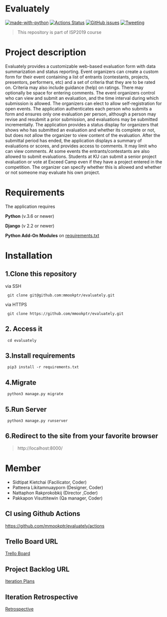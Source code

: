 # Evaluately

[![made-with-python](https://img.shields.io/badge/Made%20with-Python-1f425f.svg)](https://www.python.org/)
[![Actions Status](https://github.com/mmookptr/evaluately/workflows/Python%20application/badge.svg)](https://github.com/mmookptr/evaluately/actions)
[![GitHub issues](https://img.shields.io/github/issues/mmookptr/evaluately.svg)](https://GitHub.com/mmookptr/evaluately/issues/)
[![Tweeting](https://img.shields.io/twitter/url/http/shields.io.svg?style=social)](https://twitter.com/)

> This repository is part of ISP2019 course

# Project description

Evaluately provides a customizable web-based evaluation form with data summarization and status reporting. Event organizers can create a custom form for their event containing a list of entrants (contestants, projects, presentors, performers, etc) and a set of criteria that they are to be rated on. Criteria may also include guidance (help) on ratings. There may optionally be space for entering comments.
The event organizers control who can view and submit an evaluation, and the time interval during which submission is allowed. The organizers can elect to allow self-registration for open events.
The application authenticates each person who submits a form and ensures only one evaluation per person, although a person may revise and resubmit a prior submission, and evaluations may be submitted incrementally. The application provides a status display for organizers that shows who has submitted an evaluation and whether its complete or not, but does not allow the organizer to view content of the evaluation.
After the submittal period has ended, the application displays a summary of evaluations or scores, and provides access to comments. It may limit who can view comments.
At some events the entrants/contestants are also allowed to submit evaluations. Students at KU can submit a senior project evaluation or vote at Exceed Camp even if they have a project entered in the competition. The organizer can specify whether this is allowed and whether or not someone may evaluate his own project.

# Requirements

The application requires

**Python** (v.3.6 or newer)

**Django** (v 2.2 or newer)

**Python Add-On Modules** on [requirements.txt](requirements.txt)

# Installation

## 1.Clone this repository

via SSH

     git clone git@github.com:mmookptr/evaluately.git

via HTTPS

     git clone https://github.com/mmookptr/evaluately.git

## 2. Access it

     cd evaluately

## 3.Install requirements

     pip3 install -r requirements.txt

## 4.Migrate

     python3 manage.py migrate

## 5.Run Server

     python3 manage.py runserver

## 6.Redirect to the site from your favorite browser

> http://localhost:8000/

# Member

- Sidtipat Kietchai (Facilicator, Coder)
- Patteera Likitamnuayporn (Designer, Coder)
- Nattaphon Rakprokobkij (Director ,Coder)
- Pakkapon Visuttitewin (Qa manager, Coder)

## CI using Github Actions

https://github.com/mmookptr/evaluately/actions

## Trello Board URL

[Trello Board](https://trello.com/b/bICn1NIa/evaluately)

## Project Backlog URL

[Iteration Plans](https://docs.google.com/document/d/1tbbW8fQMx2SEDQTjB0Jtj4mknjqA_rKx_tdUeCVFEqs/edit#heading=h.e1kzr3qblvqo)

## Iteration Retrospective

[Retrospective](https://docs.google.com/document/d/1__I9L3fENzzlq_ilo4gY-A2EZMFPoNFcl1jnn4KBaYM/edit?usp=sharing)

